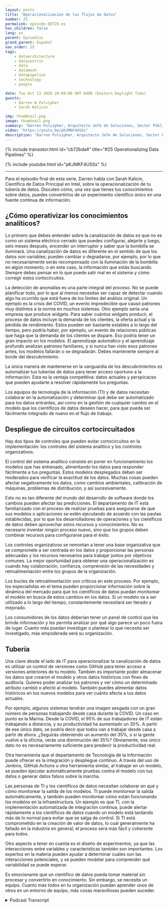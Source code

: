 ```yaml
---
layout: posts
title: "Operacionalización de los flujos de datos"
number: 25
permalink: episode-EDT25-es
has_children: false
lang: es
parent: Episodios
grand_parent: Español
nav_order: 25
tags:
    - dataarchitecture
    - datacentric
    - data
    - datamesh
    - datapipeline
    - technology
    - people

date: Tue Oct 13 2020 20:00:00 GMT-0400 (Eastern Daylight Time)
guests:
    - Darren W Pulsipher
    - Sarah Kalicin

img: thumbnail.png
image: thumbnail.png
summary: "Darren Pulsipher, Arquitecto Jefe de Soluciones, Sector Público, Intel, conversa con Sarah Kalicin, Científica de Datos Principal, Intel, acerca de la operacionalización del flujo de datos de su organización. Se requiere un esfuerzo en equipo para modelar, monitorear y producir una fuente continua de información valiosa. Este es el último episodio de la serie de Cómo impulsar la Transformación Organizativa para Convertirse en una Empresa Centrada en los Datos."
video: "https://youtu.be/pKJMKF4USSs"
description: "Darren Pulsipher, Arquitecto Jefe de Soluciones, Sector Público, Intel, conversa con Sarah Kalicin, Científica de Datos Principal, Intel, acerca de la operacionalización del flujo de datos de su organización. Se requiere un esfuerzo en equipo para modelar, monitorear y producir una fuente continua de información valiosa. Este es el último episodio de la serie de Cómo impulsar la Transformación Organizativa para Convertirse en una Empresa Centrada en los Datos."
---
```


<div>
{% include transistor.html id="cb72bda4" title="#25 Operationalizing Data Pipelines" %}

{% include youtube.html id="pKJMKF4USSs" %}
</div>

---

Para el episodio final de esta serie, Darren habla con Sarah Kalicin, Científica de Datos Principal en Intel, sobre la operacionalización de tu tubería de datos. Discuten cómo, una vez que tienes tus conocimientos sobre datos, puedes convertirlos de un experimento científico único en una fuente continua de información.

## ¿Cómo operativizar los conocimientos analíticos?

Lo primero que debes entender sobre la canalización de datos es que no es como un sistema eléctrico cerrado que puedes configurar, alejarte y luego, seis meses después, encender un interruptor y saber que la bombilla se iluminará. Una canalización de datos es diferente en el sentido de que los datos son variables; pueden cambiar o degradarse, por ejemplo, por lo que no necesariamente serás recompensado con la iluminación de la bombilla en algún momento, o en este caso, la información que estás buscando. Siempre debes pensar en lo que puede salir mal en el sistema y cómo corregir estos cortocircuitos.

La detección de anomalías es una parte integral del proceso. No se puede planificar todo, por lo que al menos necesitas ser capaz de detectar cuando algo ha ocurrido que está fuera de los límites del análisis original. Un ejemplo es la crisis del COVID, un evento impredecible que causó patrones muy distintos a la norma en muchos sistemas. Otro ejemplo sería una empresa que produce widgets. Para saber cuántos widgets producir, el proceso de datos incluye la demanda de los clientes, la oferta actual y la pérdida de rendimiento. Estos pueden ser bastante estables a lo largo del tiempo, pero podría haber, por ejemplo, un evento de relaciones públicas que haga que la demanda de los clientes se dispare. Eso podría tener un gran impacto en los modelos. El aprendizaje automático y el aprendizaje profundo analizan patrones familiares, y si nunca han visto esos patrones antes, los modelos fallarán o se degradarán. Debes mantenerte siempre al borde del descubrimiento.

La única manera de mantenerse en la vanguardia de los descubrimientos es automatizar tus tuberías de datos para tener acceso oportuno a la información. Esta es la ventaja competitiva: datos actuales y perspicaces que pueden ayudarte a resolver rápidamente tus preguntas.

Los equipos de tecnología de la información (TI) y de datos necesitan colaborar en la automatización y determinar qué debe ser automatizado para los datos entrantes, así como en la gestión de cualquier cambio en el modelo que los científicos de datos deseen hacer, para que pueda ser fácilmente integrado de nuevo en el flujo de trabajo.

## Despliegue de circuitos cortocircuitados

Hay dos tipos de controles que pueden evitar cortocircuitos en la implementación: los controles del sistema analítico y los controles organizativos.

El control del sistema analítico consiste en poner en funcionamiento los modelos que has entrenado, alimentando los datos para responder fácilmente a tus preguntas. Estos modelos desplegados deben ser moderados para verificar la exactitud de los datos. Muchas cosas pueden afectar negativamente los datos, como cambios ambientales, calibración de máquinas, problemas de distribución, y así sucesivamente.

Esto no es tan diferente del mundo del desarrollo de software donde los cambios pueden afectar las predicciones. El departamento de IT está familiarizado con el proceso de realizar pruebas para asegurarse de que sus modelos o aplicaciones se estén ejecutando de acuerdo con las pautas establecidas, por lo que los desarrolladores de operaciones y los científicos de datos deben aprovechar estos recursos y conocimientos. No es necesario inventar ningún proceso nuevo, sino que los grupos deben combinar recursos para configurarse para el éxito.

Los controles organizativos se remontan a tener una base organizativa que se compromete a ser centrada en los datos y proporcionar las personas adecuadas y los recursos necesarios para trabajar juntos por objetivos comunes. La mejor oportunidad para obtener una operacionalización es cuando hay colaboración, confianza, comprensión de las necesidades y retroalimentación entre los grupos de la organización.

Los bucles de retroalimentación son críticos en este proceso. Por ejemplo, los especialistas en el tema pueden proporcionar información sobre la dinámica del mercado para que los científicos de datos puedan monitorear el modelo en busca de estos cambios en los datos. Si un modelo va a ser utilizado a lo largo del tiempo, constantemente necesitará ser iterado y mejorado.

Los consumidores de los datos deberían tener un panel de control que les brinde información y les permita analizar por qué algo parece un poco fuera de lugar. Cuanto más puedan investigar o plantear lo que necesita ser investigado, más empoderada será su organización.

## Tubería

Una clave desde el lado de IT para operacionalizar la canalización de datos es utilizar un control de versiones como GitHub para tener acceso a versiones anteriores de tu modelo. También es importante poder almacenar los datos que crearon el modelo y otros datos históricos con fines de auditoría. Quieres poder analizar los patrones y ver cómo un determinado atributo cambió o afectó al modelo. También puedes alimentar datos históricos en tus nuevos modelos para ver cuánto afecta a tus datos actuales.

Por ejemplo, algunos sistemas tendrán una imagen sesgada con un gran número de personas trabajando desde casa durante la COVID. Un caso en punto es la Marina. Desde la COVID, el 95% de sus trabajadores de IT están trabajando a distancia, y su productividad ha aumentado un 35%. A partir de ese único dato, se podría decir que todos van a trabajar desde casa a partir de ahora. ¿Seguirás obteniendo un aumento del 35%, o si la gente vuelve a la oficina, verás una disminución del 35%? Obviamente, ese único dato no es necesariamente suficiente para predecir la productividad real.

Otra herramienta que el departamento de Tecnología de la Información puede ofrecer es la integración y despliegue continuo. A través del uso de Jenkins, GitHub Actions u otra herramienta similar, al trabajar en un modelo, se pueden ejecutar automáticamente pruebas contra el modelo con tus datos o generar datos falsos sobre la marcha.

Las personas de TI y los científicos de datos necesitan colaborar en qué y cómo monitorear la salida de los modelos. TI puede monitorear la salida automáticamente, y también pueden monitorear cómo están funcionando los modelos en la infraestructura. Un ejemplo es que TI, con la implementación automatizada de integración continua, puede alertar rápidamente a los científicos de datos cuando un modelo está tardando más de lo normal para evitar que se salga de control. Si TI está comprometido en la creación de valor de datos, lo cual generalmente ha faltado en la industria en general, el proceso será más fácil y coherente para todos.

Otro aspecto a tener en cuenta es el diseño de experimentos, ya que las interacciones entre variables y características también son importantes. Los expertos en la materia pueden ayudar a determinar cuáles son las interacciones potenciales, y se pueden modelar para comprender qué variabilidad se puede esperar.

Es emocionante que un científico de datos pueda tomar material sin procesar y convertirlo en conocimiento. Sin embargo, se necesita un equipo. Cuanto más todos en tu organización puedan aprender unos de otros en un entorno de equipo, más cosas maravillosas pueden suceder.



<details>
<summary> Podcast Transcript </summary>

<p></p>

</details>
